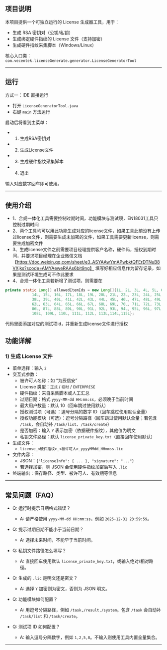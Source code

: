 ## 项目说明

本项目提供一个可独立运行的 License 生成器工具，用于：
- 生成 RSA 密钥对（公钥/私钥）
- 生成绑定硬件指纹的 License 文件（支持加密）
- 生成硬件指纹采集脚本（Windows/Linux）

核心入口类：`com.vecentek.licenseGenerate.generator.LicenseGeneratorTool`

---

## 运行

方式一：IDE 直接运行
- 打开 `LicenseGeneratorTool.java`
- 右键 `main` 方法运行

启动后将看到主菜单：
- 1. 生成RSA密钥对
- 2. 生成License文件
- 3. 生成硬件指纹采集脚本
- 4. 退出

输入对应数字回车即可使用。

---

## 使用介绍
- 1、合规一体化工具需要控制过期时间，功能模块与测试项，EN18031工具只控制过期时间
- 2、两个工具均可以用此功能生成对应的license文件，如果工具此前没有上传过license文件，则需要生成未加密的文件，如果工具需要更新license，则需要生成加密文件
- 3、生成license文件之前需要项目经理提供客户名称，硬件码，授权到期时间，并要求项目经理在企业微信文档【https://doc.weixin.qq.com/sheet/e3_ASYAAwYmAPwbktQFErDTNuB8VXjks?scode=AMYAeweRAAs6bit9ng】 填写好相应信息作为留存记录，如果是测试环境生成可不作此要求
- 4、合规一体化工具若新增了测试项，则需要在
~~~ java
private static Long[] allowedItemIds = new Long[]{1L, 2L, 3L, 4L, 5L, 6L, 7L, 8L, 9L, 10L, 11L, 12L, 13L,
            14L, 15L, 16L, 17L, 18L, 19L, 20L, 21L, 22L, 23L, 24L, 25L, 26L, 27L, 28L, 29L, 30L, 31L, 32L, 33L, 34L, 35L, 36L, 37L,
            38L, 39L, 40L, 41L, 42L, 43L, 44L, 45L, 46L, 47L, 48L, 49L, 50L, 51L, 52L, 53L, 54L, 55L, 56L, 57L, 58L, 59L, 60L, 61L,
            62L, 63L, 64L, 65L, 66L, 67L, 68L, 69L, 70L, 71L, 72L, 73L, 74L, 75L, 76L, 77L, 78L, 79L, 80L, 81L, 82L, 83L, 84L, 85L,
            86L, 87L, 88L, 89L, 90L, 91L, 92L, 93L, 94L, 95L, 96L, 97L, 98L, 99L, 100L, 101L, 102L, 103L, 104L, 105L, 106L, 107L,
            108L, 109L, 110L, 111L, 112L, 113L,114L,115L};
~~~
代码里面添加对应的测试项id，并重新生成license文件进行授权

## 功能详解



### 1) 生成 License 文件
- 菜单选择：输入 `2`
- 交互式参数：
  - 被许可人名称：如 “为辰信安”
  - License 类型：`正式` / `临时` / `ENTERPRISE`
  - 硬件指纹：来自采集脚本或人工汇总
  - 过期日期：格式 `yyyy-MM-dd HH:mm:ss`，必须晚于当前时间
  - 最大用户数量：默认 10（回车跳过使用默认）
  - 授权测试项（可选）：逗号分隔的数字 ID（回车跳过使用默认全量）
  - 授权功能模块（可选）：逗号分隔路径（回车跳过使用默认全量；若包含 `/task`，会自动补 `/task/list`、`/task/create`）
  - 是否加密：输入 `Y` 表示加密（依据硬件指纹），其他值为明文
  - 私钥文件路径：默认 `license_private_key.txt`（直接回车使用默认）
- 生成文件：
  - `license_<硬件指纹>_<被许可人>_yyyyMMdd_HHmmss.lic`
- 文件内容：
  - JSON：`{"licenseInfo": { ... }, "signature": "..."}`
  - 若选择加密，则 JSON 会使用硬件指纹加密后写入 `.lic`
- 终端输出：保存路径、类型、被许可人、有效期等信息

---


## 常见问题（FAQ）

- Q: 运行时提示日期格式错误？
  - A: 请严格使用 `yyyy-MM-dd HH:mm:ss`，例如 `2025-12-31 23:59:59`。

- Q: 提示过期日期不能小于当前日期？
  - A: 选择未来时间，不能早于当前时间。

- Q: 私钥文件路径怎么填写？
  - A: 直接回车使用默认 `license_private_key.txt`，或输入绝对/相对路径。

- Q: 生成的 `.lic` 是明文还是密文？
  - A: 选择 `Y` 加密则为密文，否则为 JSON 明文。

- Q: 功能模块如何配置？
  - A: 用逗号分隔路径，例如 `/task,/result,/system`。包含 `/task` 会自动补 `/task/list` 和 `/task/create`。

- Q: 测试项 ID 如何配置？
  - A: 输入逗号分隔数字，例如 `1,2,5,8`。不输入则使用工具内置全量集合。
---




